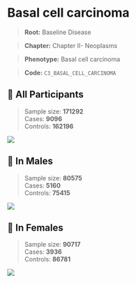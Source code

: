 # Basal cell carcinoma

> **Root:** Baseline Disease  

> **Chapter:** Chapter II- Neoplasms  

> **Phenotype:** Basal cell carcinoma  

> **Code:** `C3_BASAL_CELL_CARCINOMA`

## 🧪 All Participants  
> Sample size: **171292**  
> Cases: **9096**  
> Controls: **162196**
<img src="/Disease/Figures/ALL/Incidence/C3_BASAL_CELL_CARCINOMA.png"/>
<CsvTable src="/public/Disease/Data/ALL/Incidence/COX_C3_BASAL_CELL_CARCINOMA.csv" label="🔍 View full results" />

## 👨 In Males  
> Sample size: **80575**  
> Cases: **5160**  
> Controls: **75415**
<img src="/Disease/Figures/Male/Incidence/C3_BASAL_CELL_CARCINOMA.png"/>
<CsvTable src="/public/Disease/Data/Male/Incidence/COX_C3_BASAL_CELL_CARCINOMA.csv" label="🔍 View full results" />

## 👩 In Females  
> Sample size: **90717**  
> Cases: **3936**  
> Controls: **86781**
<img src="/Disease/Figures/Female/Incidence/C3_BASAL_CELL_CARCINOMA.png"/>
<CsvTable src="/public/Disease/Data/Female/Incidence/COX_C3_BASAL_CELL_CARCINOMA.csv" label="🔍 View full results" />
